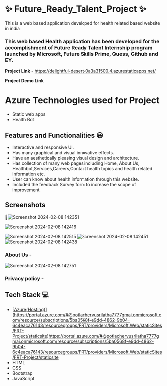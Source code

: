 
# ✨ Future_Ready_Talent_Project  ✨

This is a web based application developed for health related based website in india

### This web based Health application has been developed for the accomplishment of Future Ready Talent Internship program launched by Microsoft, Future Skills Prime, Quess, Github and EY.


**Project Link** - https://delightful-desert-0a3a31500.4.azurestaticapps.net/

**Project Demo Link**

# Azure Technologies used for Project
- Static web apps
- Health Bot

## Features and Functionalities 😃

- Interactive and responsive UI.
- Has many graphical and visual innovative effects.
- Have an aesthetically pleasing visual design and architecture.
- Has collection of many web pages including Home, About Us, Healthbot,Services,Careers,Contact health topics and health related information etc.
- User can know about health information through this website.
- Included the feedback Survey form to increase the scope of improvement 

## Screenshots

 📸![Screenshot 2024-02-08 142351](https://github.com/Sripsri/Future_Ready_Talent_Project/assets/152765236/96a407fa-4835-404d-ba60-10d40160a501)

![Screenshot 2024-02-08 142416](https://github.com/Sripsri/Future_Ready_Talent_Project/assets/152765236/0c79339b-b9c9-4295-b973-89308fb9c105)

 ![Screenshot 2024-02-08 142515](https://github.com/Sripsri/Future_Ready_Talent_Project/assets/152765236/e14e83ef-3e91-4707-bbd9-5e6cfb6e8992)
![Screenshot 2024-02-08 142451](https://github.com/Sripsri/Future_Ready_Talent_Project/assets/152765236/8b392f82-37e0-4425-8625-ad096937a836)
![Screenshot 2024-02-08 142438](https://github.com/Sripsri/Future_Ready_Talent_Project/assets/152765236/643037c8-5c33-499e-845e-c3e67d6f66ed)


### About Us -



![Screenshot 2024-02-08 142751](https://github.com/Sripsri/Future_Ready_Talent_Project/assets/152765236/c77f5c87-c2e8-4ce9-84c7-ff72a43bed65)



### Privacy policy -





## Tech Stack 💻

- [[Azure(Hosting)](https://azure.microsoft.com/en-in/features/azure-portal/)](https://portal.azure.com/#@potlachervusrilatha7777gmai.onmicrosoft.com/resource/subscriptions/5ba0568f-e9dd-4862-9b04-6c4eaca76143/resourcegroups/FRT/providers/Microsoft.Web/staticSites/FRT-Project/staticsite)https://portal.azure.com/#@potlachervusrilatha7777gmai.onmicrosoft.com/resource/subscriptions/5ba0568f-e9dd-4862-9b04-6c4eaca76143/resourcegroups/FRT/providers/Microsoft.Web/staticSites/FRT-Project/staticsite
- HTML
- CSS
- Bootstrap
- JavaScript
